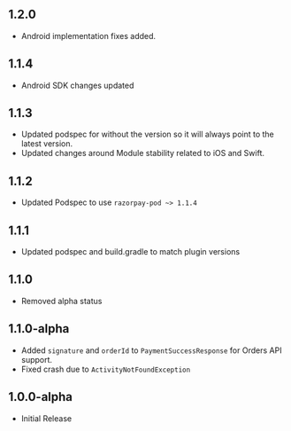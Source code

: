 ## 1.2.0
- Android implementation fixes added.

## 1.1.4
- Android SDK changes updated

## 1.1.3
- Updated podspec for without the version so it will always point to the latest version. 
- Updated changes around Module stability related to iOS and Swift.

## 1.1.2
- Updated Podspec to use `razorpay-pod ~> 1.1.4`

## 1.1.1
- Updated podspec and build.gradle to match plugin versions

## 1.1.0
- Removed alpha status

## 1.1.0-alpha

- Added `signature` and `orderId` to `PaymentSuccessResponse` for Orders API support.
- Fixed crash due to `ActivityNotFoundException`

## 1.0.0-alpha

* Initial Release
